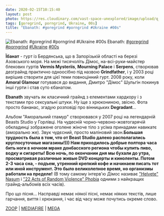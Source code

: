 ```yaml
---
date: 2020-02-15T10:15:40
layout: post
photo: https://res.cloudinary.com/vast-space-unexplored/image/upload/q_auto,dpr_auto,w_auto/photos/photo_889_15-02-2020_10-15-40.jpg
tags: [goregrind, porngrind, Ukraine, 00s]
title: "Ebanath: #goregrind #porngrind #Ukraine #00s"
---
```

![Ebanath: #goregrind #porngrind #Ukraine #00s](https://res.cloudinary.com/vast-space-unexplored/image/upload/q_auto,dpr_auto,w_auto/photos/photo_889_15-02-2020_10-15-40.jpg)
Ebanath: [#goregrind](/tags/#goregrind) [#porngrind](/tags/#porngrind) [#Ukraine](/tags/#Ukraine) [#00s](/tags/#00s)

**Їбанат** - гурт із Бердянська, що в Запорізькій області на березі Азовського моря. На межі тисячоліть Дімос, на-всі-руки-майстер блекових гуртів **Vermis Mysteriis**, **Mourning Palace** і **Serpens**, створював дезграйнд практично одноосібно під назвою **Grindfather**, і у 2003 році вирішив створити для цієї теми повноцінний гурт. 2008 року, коли **Amoral Glamour** готувався до видання, Дмитро &quot;Дімос&quot; Шульгін покинув інші гурти і став суто єбанатом.

**Ebanath** звучать як класичний грайнд з елементами хардкору і з текстами про сексуальні штуки. Ну іще з хрюкониною, звісно. Фота просто бананас, згадую розповіді про вінницьких **Degradant**...

Альбом &quot;Аморальний гламур&quot; створювався у 2007 році на легендарній Beasts Studio у Горлівці. На чудесній чорно-червоно-жовтогарячій обкладинці зображене оголене жіноче тіло з усіма принадами навикатє (аморально же). Звук чудєсний, просто маліновий звон.__Большая трудность была в том, что от Beast Studio далеко располагались круглосуточные магазины!))) Нам приходилось добрые полтора часа бить ноги в ночном мраке донбасского региона чтобы купить пиво, водку и сигареты! Всю ночь, по окончании дня мы бухали до утра, просматривая различные живые DVD концерты и киноленты. Потом 2-3 часа сна, - подъем, утренний крепкий кофе и начинаем писать тот или иной инструмент. Это было великолепное время, но организмы работали на пределе!__ (В тому самому інтерв&#39;ю Дімос називає [&quot;Helvete&quot; Nasum](https://t.me/vast_space_unexplored/3172) і  [&quot;22 Acts of Random Violence&quot; Phobia](/2020-02-13-phobia--grindcore-usa-california-00s-) одними з найкращих грайнд-альбомів всіх часів).

Про що пісня... Насправді немає ніякої пісні, немає ніяких текстів, лише гарчання, виття і хрюкання, і час від часу може почутись окреме слово.

[ZOOP](https://zoop.su/album/Ebanath/Amoral+Glamour) \| [MEDIAFIRE](http://www.mediafire.com/file/ebccpxsnzl5rnlq/E2006TNINFY.rar/file) \| [MEGA](https://mega.nz/#!Z15UwJ5K!RYejeGK8O4KTc3zyK-l04XgPbBckMcI0uVxEamOaUT8)